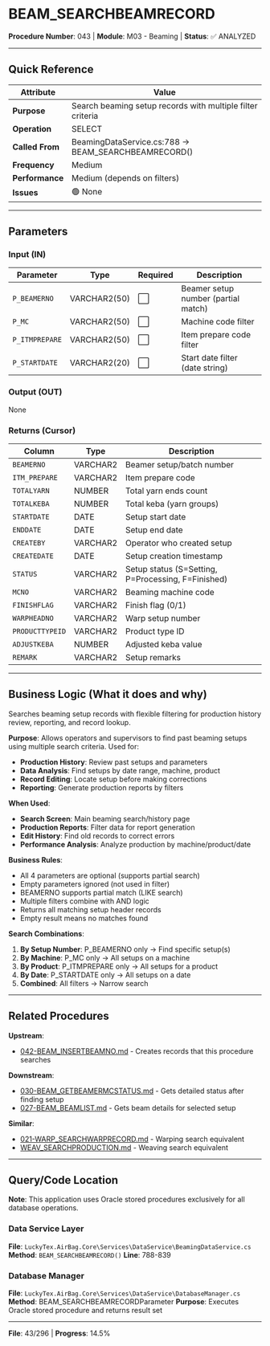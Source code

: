 # BEAM_SEARCHBEAMRECORD

**Procedure Number**: 043 | **Module**: M03 - Beaming | **Status**: ✅ ANALYZED

---

## Quick Reference

| Attribute | Value |
|-----------|-------|
| **Purpose** | Search beaming setup records with multiple filter criteria |
| **Operation** | SELECT |
| **Called From** | BeamingDataService.cs:788 → BEAM_SEARCHBEAMRECORD() |
| **Frequency** | Medium |
| **Performance** | Medium (depends on filters) |
| **Issues** | 🟢 None |

---

## Parameters

### Input (IN)

| Parameter | Type | Required | Description |
|-----------|------|----------|-------------|
| `P_BEAMERNO` | VARCHAR2(50) | ⬜ | Beamer setup number (partial match) |
| `P_MC` | VARCHAR2(50) | ⬜ | Machine code filter |
| `P_ITMPREPARE` | VARCHAR2(50) | ⬜ | Item prepare code filter |
| `P_STARTDATE` | VARCHAR2(20) | ⬜ | Start date filter (date string) |

### Output (OUT)

None

### Returns (Cursor)

| Column | Type | Description |
|--------|------|-------------|
| `BEAMERNO` | VARCHAR2 | Beamer setup/batch number |
| `ITM_PREPARE` | VARCHAR2 | Item prepare code |
| `TOTALYARN` | NUMBER | Total yarn ends count |
| `TOTALKEBA` | NUMBER | Total keba (yarn groups) |
| `STARTDATE` | DATE | Setup start date |
| `ENDDATE` | DATE | Setup end date |
| `CREATEBY` | VARCHAR2 | Operator who created setup |
| `CREATEDATE` | DATE | Setup creation timestamp |
| `STATUS` | VARCHAR2 | Setup status (S=Setting, P=Processing, F=Finished) |
| `MCNO` | VARCHAR2 | Beaming machine code |
| `FINISHFLAG` | VARCHAR2 | Finish flag (0/1) |
| `WARPHEADNO` | VARCHAR2 | Warp setup number |
| `PRODUCTTYPEID` | VARCHAR2 | Product type ID |
| `ADJUSTKEBA` | NUMBER | Adjusted keba value |
| `REMARK` | VARCHAR2 | Setup remarks |

---

## Business Logic (What it does and why)

Searches beaming setup records with flexible filtering for production history review, reporting, and record lookup.

**Purpose**: Allows operators and supervisors to find past beaming setups using multiple search criteria. Used for:
- **Production History**: Review past setups and parameters
- **Data Analysis**: Find setups by date range, machine, product
- **Record Editing**: Locate setup before making corrections
- **Reporting**: Generate production reports by filters

**When Used**:
- **Search Screen**: Main beaming search/history page
- **Production Reports**: Filter data for report generation
- **Edit History**: Find old records to correct errors
- **Performance Analysis**: Analyze production by machine/product/date

**Business Rules**:
- All 4 parameters are optional (supports partial search)
- Empty parameters ignored (not used in filter)
- BEAMERNO supports partial match (LIKE search)
- Multiple filters combine with AND logic
- Returns all matching setup header records
- Empty result means no matches found

**Search Combinations**:
1. **By Setup Number**: P_BEAMERNO only → Find specific setup(s)
2. **By Machine**: P_MC only → All setups on a machine
3. **By Product**: P_ITMPREPARE only → All setups for a product
4. **By Date**: P_STARTDATE only → All setups on a date
5. **Combined**: All filters → Narrow search

---

## Related Procedures

**Upstream**:
- [042-BEAM_INSERTBEAMNO.md](./042-BEAM_INSERTBEAMNO.md) - Creates records that this procedure searches

**Downstream**:
- [030-BEAM_GETBEAMERMCSTATUS.md](./030-BEAM_GETBEAMERMCSTATUS.md) - Gets detailed status after finding setup
- [027-BEAM_BEAMLIST.md](./027-BEAM_BEAMLIST.md) - Gets beam details for selected setup

**Similar**:
- [021-WARP_SEARCHWARPRECORD.md](../02_Warping/021-WARP_SEARCHWARPRECORD.md) - Warping search equivalent
- [WEAV_SEARCHPRODUCTION.md](../05_Weaving/WEAV_SEARCHPRODUCTION.md) - Weaving search equivalent

---

## Query/Code Location

**Note**: This application uses Oracle stored procedures exclusively for all database operations.

### Data Service Layer
**File**: `LuckyTex.AirBag.Core\Services\DataService\BeamingDataService.cs`
**Method**: `BEAM_SEARCHBEAMRECORD()`
**Line**: 788-839

### Database Manager
**File**: `LuckyTex.AirBag.Core\Services\DataService\DatabaseManager.cs`
**Method**: BEAM_SEARCHBEAMRECORDParameter
**Purpose**: Executes Oracle stored procedure and returns result set

---

**File**: 43/296 | **Progress**: 14.5%
